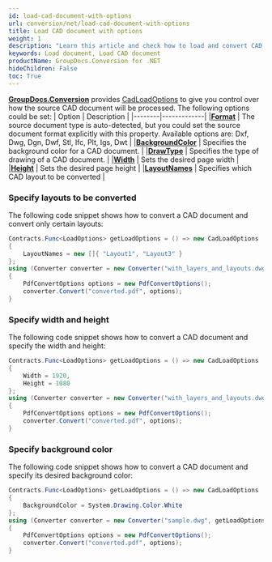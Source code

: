 ```yaml
---
id: load-cad-document-with-options
url: conversion/net/load-cad-document-with-options
title: Load CAD document with options
weight: 1
description: "Learn this article and check how to load and convert CAD documents with advanced options using GroupDocs.Conversion for .NET API."
keywords: Load document, Load CAD document
productName: GroupDocs.Conversion for .NET
hideChildren: False
toc: True
---
```

[**GroupDocs.Conversion**](https://products.groupdocs.com/conversion/net) provides [CadLoadOptions](https://reference.groupdocs.com/conversion/net/groupdocs.conversion.options.load/cadloadoptions) to give you control over how the source CAD document will be processed. The following options could be set:
| Option | Description |
|--------|-------------|
|**[Format](https://reference.groupdocs.com/conversion/net/groupdocs.conversion.options.load/cadloadoptions/format)** | The source document type is auto-detected, but you could set the source document format explicitly with this property. Available options are: Dxf, Dwg, Dgn, Dwf, Stl, Ifc, Plt, Igs, Dwt |
|**[BackgroundColor](https://reference.groupdocs.com/conversion/net/groupdocs.conversion.options.load/cadloadoptions/backgroundcolor/)** | Specifies the background color for a CAD document. |
|**[DrawType](https://reference.groupdocs.com/conversion/net/groupdocs.conversion.options.load/cadloadoptions/drawtype/)** | Specifies the type of drawing of a CAD document. |
|**[Width](https://reference.groupdocs.com/conversion/net/groupdocs.conversion.options.load/cadloadoptions/width)** | Sets the desired page width |
|**[Height](https://reference.groupdocs.com/conversion/net/groupdocs.conversion.options.load/cadloadoptions/height)** | Sets the desired page height |
|**[LayoutNames](https://reference.groupdocs.com/conversion/net/groupdocs.conversion.options.load/cadloadoptions/layoutnames)** | Specifies which CAD layout to be converted |

### Specify layouts to be converted

The following code snippet shows how to convert a CAD document and convert only certain layouts:

```csharp
Contracts.Func<LoadOptions> getLoadOptions = () => new CadLoadOptions
{
    LayoutNames = new []{ "Layout1", "Layout3" }
};
using (Converter converter = new Converter("with_layers_and_layouts.dwg", getLoadOptions))
{
    PdfConvertOptions options = new PdfConvertOptions();
    converter.Convert("converted.pdf", options);
}
```

### Specify width and height

The following code snippet shows how to convert a CAD document and specify the width and height:

```csharp
Contracts.Func<LoadOptions> getLoadOptions = () => new CadLoadOptions
{
    Width = 1920,
    Height = 1080
};
using (Converter converter = new Converter("with_layers_and_layouts.dwg", getLoadOptions))
{
    PdfConvertOptions options = new PdfConvertOptions();
    converter.Convert("converted.pdf", options);
}
```

### Specify background color

The following code snippet shows how to convert a CAD document and specify its desired background color:

```csharp
Contracts.Func<LoadOptions> getLoadOptions = () => new CadLoadOptions
{
    BackgroundColor = System.Drawing.Color.White
};
using (Converter converter = new Converter("sample.dwg", getLoadOptions))
{
    PdfConvertOptions options = new PdfConvertOptions();
    converter.Convert("converted.pdf", options);
}
```
